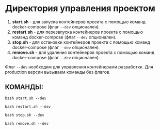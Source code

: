 # Директория управления проектом

1) **start.sh** - для запуска контейнеров проекта с помощью команд docker-compose (флаг `--dev` опционален).
2) **restart.sh** - для перезапуска контейнеров проекта с помощью команд docker-compose (флаг `--dev` опционален).
3) **stop.sh** - для остановки контейнеров проекта с помощью команд docker-compose (флаг `--dev` опционален).
4) **remove.sh** - для удаления контейнеров проекта с помощью команд docker-compose (флаг `--dev` опционален).

Флаг `--dev` необходим для управления контейнерами разработки.
Для production версии вызываем команды без флагов.

## КОМАНДЫ:

```commandline
bash start.sh --dev
```

```commandline
bash restart.sh --dev
```

```commandline
bash stop.sh --dev
```

```commandline
bash remove.sh --dev
```